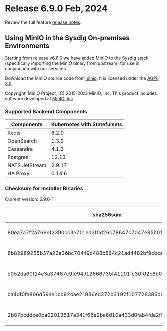Release 6.9.0 Feb, 2024
===

Review the full feature [release notes](https://docs.sysdig.com/en/sysdig-on-premises-release-notes.html).

## Using MinIO in the Sysdig On-premises Environments

Starting from release v6.6.0 we have added MinIO to the Sysdig stack (specifically importing the MinIO binary from upstream) for use in conjunction with our services.

Download the MinIO source code from [minio](https://github.com/minio/minio). It is licensed under the [AGPL 3.0](https://github.com/minio/minio/blob/master/LICENSE).

Copyright: MinIO Project, (C) 2015-2023 MinIO, Inc. This product includes software developed at [MinIO, Inc](https://min.io/)

### Supported Backend Components

| **Components** | **Kubernetes with Statefulsets** |
|---|---|
| Redis                      | 6.2.9 |
| OpenSearch                 | 1.3.9 |
| Cassandra                  | 4.1.3 |
| Postgres                   | 12.13 |
| NATS JetStream             | 2.9.17 |
| HA Proxy                   | 0.14.6 |


### Checksum for Installer Binaries

Current version: 6.9.0-1

| **sha256sum** | **Installer binary** |
|---|---|
| 80ea7a7f2a769ef2390cc3e701ed3f0d26c78647c7047e85b0149ced22667168 | installer-darwin-amd64 |
| 8b82989255b37a22e36bc70449d488c564c21ad4482bf9cbcaade397868146d6 | installer-darwin-arm64 |
| b052da60f24e3a37487c9fe94912666735f41101fc30f02c6b0643e6c31115b5 | installer-linux-amd64 |
| ba4df0fa806d59ae1cb924ae21936ed372b3192f107728385dbb7b487d15c9f5 | installer-linux-arm |
| 2b87bcddce0ba02013617a341f66e9ba6d10a433d0fab4fda2f94326155d5fa2 | installer-linux-arm64 |
